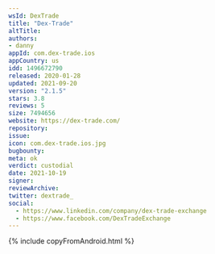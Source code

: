 ```yaml
---
wsId: DexTrade
title: "Dex-Trade"
altTitle: 
authors:
- danny
appId: com.dex-trade.ios
appCountry: us
idd: 1496672790
released: 2020-01-28
updated: 2021-09-20
version: "2.1.5"
stars: 3.8
reviews: 5
size: 7494656
website: https://dex-trade.com/
repository: 
issue: 
icon: com.dex-trade.ios.jpg
bugbounty: 
meta: ok
verdict: custodial
date: 2021-10-19
signer: 
reviewArchive:
twitter: dextrade_
social:
  - https://www.linkedin.com/company/dex-trade-exchange
  - https://www.facebook.com/DexTradeExchange
---
```


{% include copyFromAndroid.html %}
